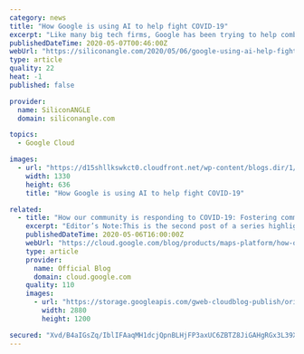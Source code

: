```yaml
---
category: news
title: "How Google is using AI to help fight COVID-19"
excerpt: "Like many big tech firms, Google has been trying to help combat the spread of the coronavirus in several ways. Examples include making its communication tool Google Meet free for everyone to use and working with Apple Inc."
publishedDateTime: 2020-05-07T00:46:00Z
webUrl: "https://siliconangle.com/2020/05/06/google-using-ai-help-fight-covid-19/"
type: article
quality: 22
heat: -1
published: false

provider:
  name: SiliconANGLE
  domain: siliconangle.com

topics:
  - Google Cloud

images:
  - url: "https://d15shllkswkct0.cloudfront.net/wp-content/blogs.dir/1/files/2020/05/Google-Cloud-AI.jpg"
    width: 1330
    height: 636
    title: "How Google is using AI to help fight COVID-19"

related:
  - title: "How our community is responding to COVID-19: Fostering community engagement"
    excerpt: "Editor’s Note:This is the second post of a series highlighting the inspiring response to COVID-19 from the Google Maps Platform community. This week we’re focusing on projects that help individuals help others in their local communities. You can take a look back at projects that aim to keep communities"
    publishedDateTime: 2020-05-06T16:00:00Z
    webUrl: "https://cloud.google.com/blog/products/maps-platform/how-our-community-responding-covid-19-fostering-community-engagement/"
    type: article
    provider:
      name: Official Blog
      domain: cloud.google.com
    quality: 110
    images:
      - url: "https://storage.googleapis.com/gweb-cloudblog-publish/original_images/039-MAP-COVID19-Fostering-Community-engagement-SL-01.png"
        width: 2880
        height: 1200

secured: "Xvd/B4aIGsZq/IblIFAaqMH1dcjQpnBLHjFP3axUC6ZBTZ8JiGAHgRGx3L39XKHUqvKi1ZKosojA9rIkiJZj191WTTOecoJQP4bUO17qOpJ/2MdPer9yCM+BgKJgJHSlOP+2v2varnQGLuqI9Sibcj81Cu3FGDg8CEmq1cWNPyeRq6ud2oI38G3UZlKQlyIQMF6vIC0t/90UB9K4cOnFXLKGSk/HRYRABK8mcAmJoWO2NON1aSbS1zbqc/CmTgH0sGOtIdU0ceDK6I6Dl+70WOAJ4bnVsIBvML/Rp7Rew2B08piJtEzJeUZctc5fvQ01;JVZFDedKCXtIWMEnvvKVQA=="
---
```


